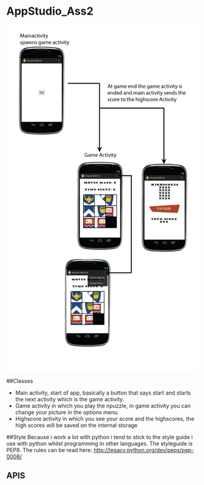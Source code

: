 AppStudio_Ass2
==============
![Image of RawDesign](https://raw.githubusercontent.com/Snuggert/AppStudio_Ass2/master/doc/design2.jpg)

##Classes
* Main activity, start of app, basically a button that says start and starts
the next activity which is the game activity.
* Game activity in which you play the npuzzle, in game activity you can change your picture in the options menu.
* Highscore activity in which you see your score and the highscores, the high scores will be saved on the internal storage

##Style
Because i work a lot with python i tend to stick to the style guide i use with python whilst programming in other languages. The styleguide is PEP8. The rules can be read here: http://legacy.python.org/dev/peps/pep-0008/

## APIS

